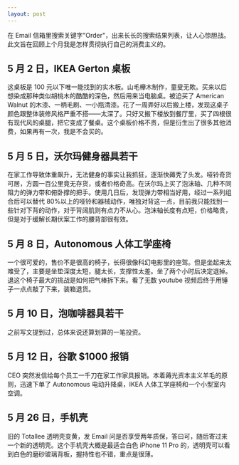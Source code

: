 ```yaml
---
layout: post
---
```


在 Email 信箱里搜索关键字"Order"，出来长长的搜索结果列表，让人心惊胆战。此文旨在回顾上个月我是怎样贯彻执行自己的消费主义的。

## 5 月 2 日，IKEA Gerton 桌板

这桌板是 100 元以下唯一能找到的实木板。山毛欅木制作，童叟无欺。买来以后想染成那种类似胡桃木的酷酷的深色，然后用来当电脑桌。被迫买了 American Walnut 的木漆、一柄毛刷、一小瓶清漆。花了一周弄好以后搬上楼，发现这桌子颜色跟整体装修风格严重不搭——太深了。只好又搬下楼放到餐厅里，买了四根很有现代风的桌腿，把它变成了餐桌。这个桌板价格不贵，但是衍生出了很多其他消费，如果再有一次，我是不会买的。

## 5 月 5 日，沃尔玛健身器具若干

在家工作导致体重飙升，无法健身的事实让我抓狂，逐渐快薅秃了头发。哑铃奇货可居，方圆一百公里竟无存货，或者价格奇高。在沃尔玛上买了泡沫轴、几种不同阻力的弹力带和俯卧撑的把手。使用几日后，发现弹力带相当好用，经过一系列组合后可以替代 80%以上的哑铃和器械动作，唯独对背这一点，目前我只能找到一些针对下背的动作，对于背阔肌则有点力不从心。泡沫轴长度有点短，价格略贵，但是对于缓解长期伏案工作的腰背部很有效。

## 5 月 8 日，Autonomous 人体工学座椅

一个很可爱的，售价不是很高的椅子，长得很像科幻电影里的座驾。但是坐起来太难受了，主要是坐垫深度太短，腿太长，支撑性太差。坐了两个小时后决定退掉。退这个椅子最大的挑战是如何把气棒拆下来。看了无数 youtube 视频后终于用锤子一点点敲了下来，装箱退货。

## 5 月 10 日，泡咖啡器具若干

之前写文提到过，总体来说还算划算的一笔投资。

## 5 月 12 日，谷歌 $1000 报销

CEO 突然发信给每个员工一千刀在家工作家具报销。本着薅光资本主义羊毛的原则，迅速下单了 Autonomous 电动升降桌，IKEA 人体工学座椅和一个小型室内空调。

## 5 月 26 日，手机壳

旧的 Totallee 透明壳变黄，发 Email 问是否享受两年质保，答曰可，随后寄过来一个新的透明壳。这个手机壳大概是最适合白色 iPhone 11 Pro 的，透明壳可以看到白色的磨砂玻璃背板，握持性也不错，重点是很薄。
